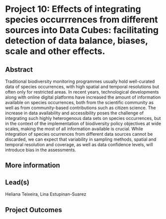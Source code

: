 # Project 10: Effects of integrating species occurrrences from different sources into Data Cubes: facilitating detection of data balance, biases, scale and other effects.
## Abstract
Traditional biodiversity monitoring programmes usually hold well-curated data of species occurrences, with high spatial and temporal resolutions but often only for restricted areas. In recent years, technological developments along with online digital platforms have increased the amount of information available on species occurrences, both from the scientific community as well as from community-based contributions such as citizen science. The increase in data availability and accessibility poses the challenge of integrating such highly heterogenous data sets on species occurrences, but in the context of the implementation of biodiversity policy objectives at wide scales, making the most of all information available is crucial. While integration of species ocurrences from different data sources cannot be discarded, we can expect that variability in sampling methods, spatial and temporal resolution and coverage, as well as data confidence levels, will introduce bias in the assessments.



## More information


## Lead(s)
Heliana Teixeira, Lina Estupinan-Suarez

## Project Outcomes
